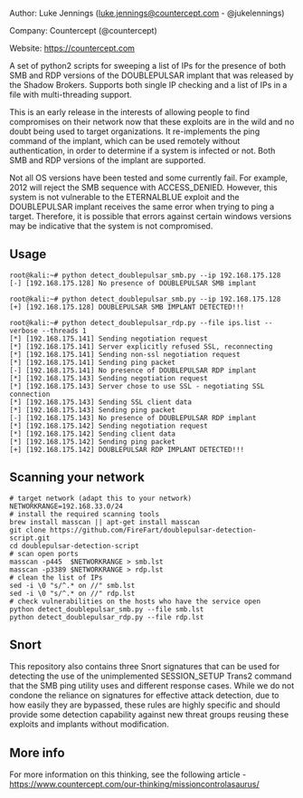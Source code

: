 Author: Luke Jennings (luke.jennings@countercept.com - @jukelennings)

Company: Countercept (@countercept)

Website: https://countercept.com


A set of python2 scripts for sweeping a list of IPs for the presence of both SMB and RDP versions of the DOUBLEPULSAR implant that was released by the Shadow Brokers. Supports both single IP checking and a list of IPs in a file with multi-threading support. 

This is an early release in the interests of allowing people to find compromises on their network now that these exploits are in the wild and no doubt being used to target organizations. It re-implements the ping command of the implant, which can be used remotely without authentication, in order to determine if a system is infected or not. Both SMB and RDP versions of the implant are supported.

Not all OS versions have been tested and some currently fail. For example, 2012 will reject the SMB sequence with ACCESS_DENIED. However, this system is not vulnerable to the ETERNALBLUE exploit and the DOUBLEPULSAR implant receives the same error when trying to ping a target. Therefore, it is possible that errors against certain windows versions may be indicative that the system is not compromised.

## Usage
```
root@kali:~# python detect_doublepulsar_smb.py --ip 192.168.175.128
[-] [192.168.175.128] No presence of DOUBLEPULSAR SMB implant

root@kali:~# python detect_doublepulsar_smb.py --ip 192.168.175.128
[+] [192.168.175.128] DOUBLEPULSAR SMB IMPLANT DETECTED!!!

root@kali:~# python detect_doublepulsar_rdp.py --file ips.list --verbose --threads 1
[*] [192.168.175.141] Sending negotiation request
[*] [192.168.175.141] Server explicitly refused SSL, reconnecting
[*] [192.168.175.141] Sending non-ssl negotiation request
[*] [192.168.175.141] Sending ping packet
[-] [192.168.175.141] No presence of DOUBLEPULSAR RDP implant
[*] [192.168.175.143] Sending negotiation request
[*] [192.168.175.143] Server chose to use SSL - negotiating SSL connection
[*] [192.168.175.143] Sending SSL client data
[*] [192.168.175.143] Sending ping packet
[-] [192.168.175.143] No presence of DOUBLEPULSAR RDP implant
[*] [192.168.175.142] Sending negotiation request
[*] [192.168.175.142] Sending client data
[*] [192.168.175.142] Sending ping packet
[+] [192.168.175.142] DOUBLEPULSAR RDP IMPLANT DETECTED!!!
```
## Scanning your network
```shell
# target network (adapt this to your network)
NETWORKRANGE=192.168.33.0/24
# install the required scanning tools
brew install masscan || apt-get install masscan
git clone https://github.com/FireFart/doublepulsar-detection-script.git
cd doublepulsar-detection-script
# scan open ports
masscan -p445  $NETWORKRANGE > smb.lst
masscan -p3389 $NETWORKRANGE > rdp.lst
# clean the list of IPs
sed -i \0 "s/^.* on //" smb.lst
sed -i \0 "s/^.* on //" rdp.lst
# check vulnerabilities on the hosts who have the service open
python detect_doublepulsar_smb.py --file smb.lst
python detect_doublepulsar_rdp.py --file rdp.lst
```

## Snort
This repository also contains three Snort signatures that can be used for detecting the use of the unimplemented SESSION_SETUP Trans2 command that the SMB ping utility uses and different response cases. While we do not condone the reliance on signatures for effective attack detection, due to how easily they are bypassed, these rules are highly specific and should provide some detection capability against new threat groups reusing these exploits and implants without modification.

## More info
For more information on this thinking, see the following article - https://www.countercept.com/our-thinking/missioncontrolasaurus/
